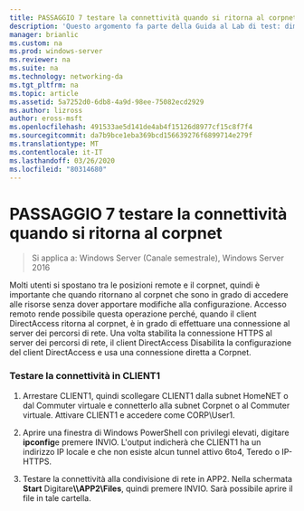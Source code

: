 ```yaml
---
title: PASSAGGIO 7 testare la connettività quando si ritorna al corpnet
description: 'Questo argomento fa parte della Guida al Lab di test: dimostrazione di DirectAccess in un cluster con bilanciamento carico di servizio di Windows per Windows Server 2016'
manager: brianlic
ms.custom: na
ms.prod: windows-server
ms.reviewer: na
ms.suite: na
ms.technology: networking-da
ms.tgt_pltfrm: na
ms.topic: article
ms.assetid: 5a7252d0-6db8-4a9d-98ee-75082ecd2929
ms.author: lizross
author: eross-msft
ms.openlocfilehash: 491533ae5d141de4ab4f15126d8977cf15c8f7f4
ms.sourcegitcommit: da7b9bce1eba369bcd156639276f6899714e279f
ms.translationtype: MT
ms.contentlocale: it-IT
ms.lasthandoff: 03/26/2020
ms.locfileid: "80314680"
---
```

# <a name="step-7-test-connectivity-when-returning-to-the-corpnet"></a>PASSAGGIO 7 testare la connettività quando si ritorna al corpnet

>Si applica a: Windows Server (Canale semestrale), Windows Server 2016

Molti utenti si spostano tra le posizioni remote e il corpnet, quindi è importante che quando ritornano al corpnet che sono in grado di accedere alle risorse senza dover apportare modifiche alla configurazione. Accesso remoto rende possibile questa operazione perché, quando il client DirectAccess ritorna al corpnet, è in grado di effettuare una connessione al server dei percorsi di rete. Una volta stabilita la connessione HTTPS al server dei percorsi di rete, il client DirectAccess Disabilita la configurazione del client DirectAccess e usa una connessione diretta a Corpnet.  
  
### <a name="test-connectivity-on-client1"></a>Testare la connettività in CLIENT1  
  
1. Arrestare CLIENT1, quindi scollegare CLIENT1 dalla subnet HomeNET o dal Commuter virtuale e connetterlo alla subnet Corpnet o al Commuter virtuale. Attivare CLIENT1 e accedere come CORP\User1.  
  
2. Aprire una finestra di Windows PowerShell con privilegi elevati, digitare **ipconfig**e premere INVIO. L'output indicherà che CLIENT1 ha un indirizzo IP locale e che non esiste alcun tunnel attivo 6to4, Teredo o IP-HTTPS.  
  
3. Testare la connettività alla condivisione di rete in APP2. Nella schermata **Start** Digitare<strong>\\\APP2\Files</strong>, quindi premere INVIO. Sarà possibile aprire il file in tale cartella.  
  


